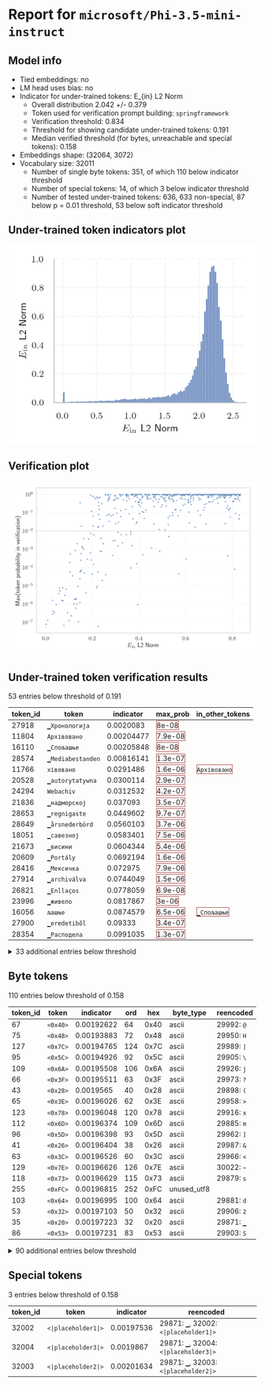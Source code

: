 # Report for `microsoft/Phi-3.5-mini-instruct`

## Model info

* Tied embeddings: no
* LM head uses bias: no
* Indicator for under-trained tokens: E_{in} L2 Norm
  * Overall distribution 2.042 +/- 0.379
  * Token used for verification prompt building: `springframework`
  * Verification threshold: 0.834
  * Threshold for showing candidate under-trained tokens: 0.191
  * Median verified threshold (for bytes, unreachable and special tokens): 0.158
* Embeddings shape: (32064, 3072)
* Vocabulary size: 32011
  * Number of single byte tokens: 351, of which 110 below indicator threshold
  * Number of special tokens: 14, of which 3 below indicator threshold
  * Number of tested under-trained tokens: 636, 633 non-special, 87 below p = 0.01 threshold, 53 below soft indicator threshold

## Under-trained token indicators plot
![Indicators scatter plots](../indicators_pairplot_byid/microsoft_Phi_3_5_mini_instruct.png)

## Verification plot
![Verification plot](../verifications_scatterplot/microsoft_Phi_3_5_mini_instruct.png)

## Under-trained token verification results
53 entries below threshold of 0.191

|   token_id | token                       |   indicator | max_prob                                                         | in_other_tokens                                                                 |
|------------|-----------------------------|-------------|------------------------------------------------------------------|---------------------------------------------------------------------------------|
|      27918 | ````` ▁Хронологија `````    |  0.0020083  | <span style='border: 1px solid rgb(169, 68, 66);'>8e-08</span>   |                                                                                 |
|      11804 | ````` Архівовано `````      |  0.00204477 | <span style='border: 1px solid rgb(169, 68, 66);'>7.9e-08</span> |                                                                                 |
|      16110 | ````` ▁Спољашње `````       |  0.00205848 | <span style='border: 1px solid rgb(169, 68, 66);'>8e-08</span>   |                                                                                 |
|      28574 | ````` ▁Mediabestanden ````` |  0.00816141 | <span style='border: 1px solid rgb(169, 68, 66);'>1.3e-07</span> |                                                                                 |
|      11766 | ````` хівовано `````        |  0.0291486  | <span style='border: 1px solid rgb(169, 68, 66);'>1.6e-06</span> | <span style='border: 1px solid rgb(169, 68, 66);'>````` Архівовано `````</span> |
|      20528 | ````` ▁autorytatywna `````  |  0.0300114  | <span style='border: 1px solid rgb(169, 68, 66);'>2.9e-07</span> |                                                                                 |
|      24294 | ````` Webachiv `````        |  0.0312532  | <span style='border: 1px solid rgb(169, 68, 66);'>4.2e-07</span> |                                                                                 |
|      21836 | ````` ▁надморској `````     |  0.037093   | <span style='border: 1px solid rgb(169, 68, 66);'>3.5e-07</span> |                                                                                 |
|      28653 | ````` ▁regnigaste `````     |  0.0449602  | <span style='border: 1px solid rgb(169, 68, 66);'>9.7e-07</span> |                                                                                 |
|      28649 | ````` ▁årsnederbörd `````   |  0.0560103  | <span style='border: 1px solid rgb(169, 68, 66);'>3.7e-06</span> |                                                                                 |
|      18051 | ````` ▁савезној `````       |  0.0583401  | <span style='border: 1px solid rgb(169, 68, 66);'>7.5e-06</span> |                                                                                 |
|      21673 | ````` ▁висини `````         |  0.0604344  | <span style='border: 1px solid rgb(169, 68, 66);'>5.4e-06</span> |                                                                                 |
|      20609 | ````` ▁Portály `````        |  0.0692194  | <span style='border: 1px solid rgb(169, 68, 66);'>1.6e-06</span> |                                                                                 |
|      28416 | ````` ▁Мексичка `````       |  0.072975   | <span style='border: 1px solid rgb(169, 68, 66);'>7.9e-06</span> |                                                                                 |
|      27914 | ````` ▁archiválva `````     |  0.0744049  | <span style='border: 1px solid rgb(169, 68, 66);'>1.5e-06</span> |                                                                                 |
|      26821 | ````` ▁Enllaços `````       |  0.0778059  | <span style='border: 1px solid rgb(169, 68, 66);'>6.9e-08</span> |                                                                                 |
|      23996 | ````` ▁живело `````         |  0.0817867  | <span style='border: 1px solid rgb(169, 68, 66);'>3e-06</span>   |                                                                                 |
|      16056 | ````` љашње `````           |  0.0874579  | <span style='border: 1px solid rgb(169, 68, 66);'>6.5e-06</span> | <span style='border: 1px solid rgb(169, 68, 66);'>````` ▁Спољашње `````</span>  |
|      27900 | ````` ▁eredetiből `````     |  0.09333    | <span style='border: 1px solid rgb(169, 68, 66);'>3.4e-07</span> |                                                                                 |
|      28354 | ````` ▁Расподела `````      |  0.0991035  | <span style='border: 1px solid rgb(169, 68, 66);'>1.3e-07</span> |                                                                                 |
<details><summary>33 additional entries below threshold</summary>

|   token_id | token                      |   indicator | max_prob                                                         | in_other_tokens                                                                                                                                                 |
|------------|----------------------------|-------------|------------------------------------------------------------------|-----------------------------------------------------------------------------------------------------------------------------------------------------------------|
|      22835 | ````` ▁муніципалі `````    |    0.102419 | <span style='border: 1px solid rgb(169, 68, 66);'>0.00019</span> |                                                                                                                                                                 |
|      20422 | ````` ніципалі `````       |    0.104534 | <span style='border: 1px solid rgb(169, 68, 66);'>5.7e-05</span> | <span style='border: 1px solid rgb(169, 68, 66);'>````` ▁муніципалі `````</span>                                                                                |
|      20486 | ````` tatywna `````        |    0.105312 | <span style='border: 1px solid rgb(169, 68, 66);'>0.00055</span> | <span style='border: 1px solid rgb(169, 68, 66);'>````` ▁autorytatywna `````</span>                                                                             |
|      26847 | ````` .:\u200a `````       |    0.107959 | <span style='border: 1px solid rgb(169, 68, 66);'>2.3e-07</span> |                                                                                                                                                                 |
|      24029 | ````` ▁Jegyzetek `````     |    0.115315 | <span style='border: 1px solid rgb(169, 68, 66);'>3.5e-05</span> |                                                                                                                                                                 |
|      27645 | ````` ▁Попис `````         |    0.12052  | <span style='border: 1px solid rgb(169, 68, 66);'>1e-06</span>   |                                                                                                                                                                 |
|      17981 | ````` ▁Externí `````       |    0.123353 | <span style='border: 1px solid rgb(169, 68, 66);'>1.9e-06</span> |                                                                                                                                                                 |
|      28623 | ````` ▁Genomsnitt `````    |    0.126617 | <span style='border: 1px solid rgb(169, 68, 66);'>0.00085</span> | <span style='border: 1px solid rgb(169, 68, 66);'>````` ▁Genomsnittlig `````</span>                                                                             |
|      22011 | ````` ▁насељу `````        |    0.127706 | <span style='border: 1px solid rgb(169, 68, 66);'>6e-07</span>   |                                                                                                                                                                 |
|      28642 | ````` ▁regnig `````        |    0.128057 | <span style='border: 1px solid rgb(169, 68, 66);'>1.8e-06</span> | <span style='border: 1px solid rgb(169, 68, 66);'>````` ▁regnigaste `````</span>                                                                                |
|       7784 | ````` ▁underarter `````    |    0.130677 | <span style='border: 1px solid rgb(169, 68, 66);'>2e-06</span>   |                                                                                                                                                                 |
|      28090 | ````` ▁Савезне `````       |    0.134002 | <span style='border: 1px solid rgb(169, 68, 66);'>1e-06</span>   |                                                                                                                                                                 |
|      19837 | ````` ▁Населення `````     |    0.134641 | <span style='border: 1px solid rgb(255, 145, 0);'>0.002</span>   |                                                                                                                                                                 |
|       7651 | ````` ▁släktet `````       |    0.138297 | <span style='border: 1px solid rgb(169, 68, 66);'>9.2e-06</span> |                                                                                                                                                                 |
|      26734 | ````` ▁Årsmed `````        |    0.139852 | <span style='border: 1px solid rgb(169, 68, 66);'>1.1e-07</span> |                                                                                                                                                                 |
|      20739 | ````` ▁надмор `````        |    0.146287 | <span style='border: 1px solid rgb(169, 68, 66);'>1.2e-06</span> | <span style='border: 1px solid rgb(169, 68, 66);'>````` ▁надморској `````</span>                                                                                |
|      24631 | ````` ▁Források `````      |    0.146353 | <span style='border: 1px solid rgb(169, 68, 66);'>2.4e-05</span> |                                                                                                                                                                 |
|       9462 | ````` Hozzáférés `````     |    0.147194 | <span style='border: 1px solid rgb(40, 167, 69);'>0.35</span>    |                                                                                                                                                                 |
|      28647 | ````` ▁torraste `````      |    0.147393 | <span style='border: 1px solid rgb(169, 68, 66);'>5.7e-05</span> |                                                                                                                                                                 |
|      23406 | ````` ▁општини `````       |    0.149424 | <span style='border: 1px solid rgb(169, 68, 66);'>0.00025</span> |                                                                                                                                                                 |
|      11229 | ````` ▁становника `````    |    0.150174 | <span style='border: 1px solid rgb(169, 68, 66);'>6.6e-05</span> |                                                                                                                                                                 |
|      23654 | ````` ▁dátummal `````      |    0.151579 | <span style='border: 1px solid rgb(169, 68, 66);'>0.00058</span> |                                                                                                                                                                 |
|      14562 | ````` ▁Посилання `````     |    0.152758 | <span style='border: 1px solid rgb(251, 189, 8);'>0.018</span>   |                                                                                                                                                                 |
|      28650 | ````` ▁Genomsnittlig ````` |    0.152887 | <span style='border: 1px solid rgb(169, 68, 66);'>7.2e-05</span> |                                                                                                                                                                 |
|      28263 | ````` ▁Odkazy `````        |    0.154312 | <span style='border: 1px solid rgb(255, 145, 0);'>0.0014</span>  |                                                                                                                                                                 |
|      23875 | ````` ▁Насеље `````        |    0.157526 | <span style='border: 1px solid rgb(255, 145, 0);'>0.0013</span>  |                                                                                                                                                                 |
|      24971 | ````` ▁Джерела `````       |    0.161929 | <span style='border: 1px solid rgb(255, 145, 0);'>0.001</span>   |                                                                                                                                                                 |
|      28633 | ````` nederbörd `````      |    0.162271 | <span style='border: 1px solid rgb(255, 145, 0);'>0.0039</span>  | <span style='border: 1px solid rgb(169, 68, 66);'>````` ▁årsnederbörd `````</span>                                                                              |
|      23726 | ````` ▁насеља `````        |    0.165142 | <span style='border: 1px solid rgb(169, 68, 66);'>5.2e-05</span> |                                                                                                                                                                 |
|      18044 | ````` ▁Становништво `````  |    0.172487 | <span style='border: 1px solid rgb(169, 68, 66);'>4e-06</span>   |                                                                                                                                                                 |
|      25840 | ````` ▁државе `````        |    0.178296 | <span style='border: 1px solid rgb(169, 68, 66);'>0.00028</span> |                                                                                                                                                                 |
|      18140 | ````` rinningsområ `````   |    0.183606 | <span style='border: 1px solid rgb(255, 145, 0);'>0.0037</span>  |                                                                                                                                                                 |
|      18676 | ````` ніципа `````         |    0.191077 | <span style='border: 1px solid rgb(169, 68, 66);'>0.00064</span> | <span style='border: 1px solid rgb(169, 68, 66);'>````` ніципалі `````</span>, <span style='border: 1px solid rgb(169, 68, 66);'>````` ▁муніципалі `````</span> |
</details>


## Byte tokens
110 entries below threshold of 0.158

|   token_id | token              |   indicator |   ord | hex   | byte_type   | reencoded             |
|------------|--------------------|-------------|-------|-------|-------------|-----------------------|
|         67 | ````` <0x40> ````` |  0.00192622 |    64 | 0x40  | ascii       | 29992: ````` @ `````  |
|         75 | ````` <0x48> ````` |  0.00193883 |    72 | 0x48  | ascii       | 29950: ````` H `````  |
|        127 | ````` <0x7C> ````` |  0.00194765 |   124 | 0x7C  | ascii       | 29989: ````` \| ````` |
|         95 | ````` <0x5C> ````` |  0.00194926 |    92 | 0x5C  | ascii       | 29905: ````` \ `````  |
|        109 | ````` <0x6A> ````` |  0.00195508 |   106 | 0x6A  | ascii       | 29926: ````` j `````  |
|         66 | ````` <0x3F> ````` |  0.00195511 |    63 | 0x3F  | ascii       | 29973: ````` ? `````  |
|         43 | ````` <0x28> ````` |  0.0019565  |    40 | 0x28  | ascii       | 29898: ````` ( `````  |
|         65 | ````` <0x3E> ````` |  0.00196026 |    62 | 0x3E  | ascii       | 29958: ````` > `````  |
|        123 | ````` <0x78> ````` |  0.00196048 |   120 | 0x78  | ascii       | 29916: ````` x `````  |
|        112 | ````` <0x6D> ````` |  0.00196374 |   109 | 0x6D  | ascii       | 29885: ````` m `````  |
|         96 | ````` <0x5D> ````` |  0.00196398 |    93 | 0x5D  | ascii       | 29962: ````` ] `````  |
|         41 | ````` <0x26> ````` |  0.00196404 |    38 | 0x26  | ascii       | 29987: ````` & `````  |
|         63 | ````` <0x3C> ````` |  0.00196526 |    60 | 0x3C  | ascii       | 29966: ````` < `````  |
|        129 | ````` <0x7E> ````` |  0.00196626 |   126 | 0x7E  | ascii       | 30022: ````` ~ `````  |
|        118 | ````` <0x73> ````` |  0.00196629 |   115 | 0x73  | ascii       | 29879: ````` s `````  |
|        255 | ````` <0xFC> ````` |  0.00196815 |   252 | 0xFC  | unused_utf8 |                       |
|        103 | ````` <0x64> ````` |  0.00196995 |   100 | 0x64  | ascii       | 29881: ````` d `````  |
|         53 | ````` <0x32> ````` |  0.00197103 |    50 | 0x32  | ascii       | 29906: ````` 2 `````  |
|         35 | ````` <0x20> ````` |  0.00197223 |    32 | 0x20  | ascii       | 29871: ````` ▁ `````  |
|         86 | ````` <0x53> ````` |  0.00197231 |    83 | 0x53  | ascii       | 29903: ````` S `````  |
<details><summary>90 additional entries below threshold</summary>

|   token_id | token              |   indicator |   ord | hex   | byte_type   | reencoded             |
|------------|--------------------|-------------|-------|-------|-------------|-----------------------|
|         98 | ````` <0x5F> ````` |  0.00197643 |    95 | 0x5F  | ascii       | 29918: ````` _ `````  |
|         16 | ````` <0x0D> ````` |  0.00197673 |    13 | 0x0D  | ascii       | 30004: ````` \r ````` |
|         71 | ````` <0x44> ````` |  0.00197709 |    68 | 0x44  | ascii       | 29928: ````` D `````  |
|         51 | ````` <0x30> ````` |  0.00197873 |    48 | 0x30  | ascii       | 29900: ````` 0 `````  |
|        104 | ````` <0x65> ````` |  0.00197959 |   101 | 0x65  | ascii       | 29872: ````` e `````  |
|        102 | ````` <0x63> ````` |  0.0019796  |    99 | 0x63  | ascii       | 29883: ````` c `````  |
|         55 | ````` <0x34> ````` |  0.0019797  |    52 | 0x34  | ascii       | 29946: ````` 4 `````  |
|        106 | ````` <0x67> ````` |  0.00198126 |   103 | 0x67  | ascii       | 29887: ````` g `````  |
|         74 | ````` <0x47> ````` |  0.00198159 |    71 | 0x47  | ascii       | 29954: ````` G `````  |
|        122 | ````` <0x77> ````` |  0.00198283 |   119 | 0x77  | ascii       | 29893: ````` w `````  |
|         88 | ````` <0x55> ````` |  0.00198376 |    85 | 0x55  | ascii       | 29965: ````` U `````  |
|         42 | ````` <0x27> ````` |  0.0019839  |    39 | 0x27  | ascii       | 29915: ````` ' `````  |
|        111 | ````` <0x6C> ````` |  0.00198434 |   108 | 0x6C  | ascii       | 29880: ````` l `````  |
|         37 | ````` <0x22> ````` |  0.00198492 |    34 | 0x22  | ascii       | 29908: ````` " `````  |
|        249 | ````` <0xF6> ````` |  0.00198568 |   246 | 0xF6  | unused_utf8 |                       |
|        116 | ````` <0x71> ````` |  0.0019861  |   113 | 0x71  | ascii       | 29939: ````` q `````  |
|         82 | ````` <0x4F> ````` |  0.00198651 |    79 | 0x4F  | ascii       | 29949: ````` O `````  |
|        115 | ````` <0x70> ````` |  0.00198724 |   112 | 0x70  | ascii       | 29886: ````` p `````  |
|         90 | ````` <0x57> ````` |  0.00198818 |    87 | 0x57  | ascii       | 29956: ````` W `````  |
|         49 | ````` <0x2E> ````` |  0.00199185 |    46 | 0x2E  | ascii       | 29889: ````` . `````  |
|         87 | ````` <0x54> ````` |  0.00199193 |    84 | 0x54  | ascii       | 29911: ````` T `````  |
|         40 | ````` <0x25> ````` |  0.00199279 |    37 | 0x25  | ascii       | 29995: ````` % `````  |
|        250 | ````` <0xF7> ````` |  0.00199385 |   247 | 0xF7  | unused_utf8 |                       |
|         61 | ````` <0x3A> ````` |  0.00199542 |    58 | 0x3A  | ascii       | 29901: ````` : `````  |
|         93 | ````` <0x5A> ````` |  0.00199569 |    90 | 0x5A  | ascii       | 29999: ````` Z `````  |
|        195 | ````` <0xC0> ````` |  0.00199586 |   192 | 0xC0  | unused_utf8 |                       |
|         91 | ````` <0x58> ````` |  0.00199589 |    88 | 0x58  | ascii       | 29990: ````` X `````  |
|        128 | ````` <0x7D> ````` |  0.00199677 |   125 | 0x7D  | ascii       | 29913: ````` } `````  |
|         78 | ````` <0x4B> ````` |  0.00199791 |    75 | 0x4B  | ascii       | 29968: ````` K `````  |
|        101 | ````` <0x62> ````` |  0.00200054 |    98 | 0x62  | ascii       | 29890: ````` b `````  |
|        254 | ````` <0xFB> ````` |  0.00200079 |   251 | 0xFB  | unused_utf8 |                       |
|         52 | ````` <0x31> ````` |  0.00200166 |    49 | 0x31  | ascii       | 29896: ````` 1 `````  |
|         50 | ````` <0x2F> ````` |  0.00200203 |    47 | 0x2F  | ascii       | 29914: ````` / `````  |
|         39 | ````` <0x24> ````` |  0.00200253 |    36 | 0x24  | ascii       | 29938: ````` $ `````  |
|        252 | ````` <0xF9> ````` |  0.00200263 |   249 | 0xF9  | unused_utf8 |                       |
|        117 | ````` <0x72> ````` |  0.00200282 |   114 | 0x72  | ascii       | 29878: ````` r `````  |
|         72 | ````` <0x45> ````` |  0.00200421 |    69 | 0x45  | ascii       | 29923: ````` E `````  |
|        124 | ````` <0x79> ````` |  0.00200427 |   121 | 0x79  | ascii       | 29891: ````` y `````  |
|         38 | ````` <0x23> ````` |  0.00200528 |    35 | 0x23  | ascii       | 29937: ````` # `````  |
|        258 | ````` <0xFF> ````` |  0.0020059  |   255 | 0xFF  | unused_utf8 |                       |
|        107 | ````` <0x68> ````` |  0.00200598 |   104 | 0x68  | ascii       | 29882: ````` h `````  |
|         46 | ````` <0x2B> ````` |  0.00200688 |    43 | 0x2B  | ascii       | 29974: ````` + `````  |
|         47 | ````` <0x2C> ````` |  0.00200691 |    44 | 0x2C  | ascii       | 29892: ````` , `````  |
|         73 | ````` <0x46> ````` |  0.00200711 |    70 | 0x46  | ascii       | 29943: ````` F `````  |
|         69 | ````` <0x42> ````` |  0.00200755 |    66 | 0x42  | ascii       | 29933: ````` B `````  |
|         80 | ````` <0x4D> ````` |  0.00200853 |    77 | 0x4D  | ascii       | 29924: ````` M `````  |
|         85 | ````` <0x52> ````` |  0.00200891 |    82 | 0x52  | ascii       | 29934: ````` R `````  |
|         62 | ````` <0x3B> ````` |  0.0020096  |    59 | 0x3B  | ascii       | 29936: ````` ; `````  |
|         77 | ````` <0x4A> ````` |  0.00200961 |    74 | 0x4A  | ascii       | 29967: ````` J `````  |
|        251 | ````` <0xF8> ````` |  0.00200994 |   248 | 0xF8  | unused_utf8 |                       |
|         56 | ````` <0x35> ````` |  0.00201105 |    53 | 0x35  | ascii       | 29945: ````` 5 `````  |
|         58 | ````` <0x37> ````` |  0.00201147 |    55 | 0x37  | ascii       | 29955: ````` 7 `````  |
|         92 | ````` <0x59> ````` |  0.00201192 |    89 | 0x59  | ascii       | 29979: ````` Y `````  |
|         99 | ````` <0x60> ````` |  0.00201198 |    96 | 0x60  | ascii       | 29952: ````` ` `````  |
|         89 | ````` <0x56> ````` |  0.00201286 |    86 | 0x56  | ascii       | 29963: ````` V `````  |
|         59 | ````` <0x38> ````` |  0.00201333 |    56 | 0x38  | ascii       | 29947: ````` 8 `````  |
|        196 | ````` <0xC1> ````` |  0.00201401 |   193 | 0xC1  | unused_utf8 |                       |
|         68 | ````` <0x41> ````` |  0.0020148  |    65 | 0x41  | ascii       | 29909: ````` A `````  |
|         48 | ````` <0x2D> ````` |  0.00201658 |    45 | 0x2D  | ascii       | 29899: ````` - `````  |
|        256 | ````` <0xFD> ````` |  0.00201672 |   253 | 0xFD  | unused_utf8 |                       |
|         70 | ````` <0x43> ````` |  0.00201754 |    67 | 0x43  | ascii       | 29907: ````` C `````  |
|         54 | ````` <0x33> ````` |  0.00201761 |    51 | 0x33  | ascii       | 29941: ````` 3 `````  |
|         97 | ````` <0x5E> ````` |  0.00201832 |    94 | 0x5E  | ascii       | 29985: ````` ^ `````  |
|         60 | ````` <0x39> ````` |  0.00201925 |    57 | 0x39  | ascii       | 29929: ````` 9 `````  |
|         36 | ````` <0x21> ````` |  0.00201926 |    33 | 0x21  | ascii       | 29991: ````` ! `````  |
|         64 | ````` <0x3D> ````` |  0.00202062 |    61 | 0x3D  | ascii       | 29922: ````` = `````  |
|        253 | ````` <0xFA> ````` |  0.00202105 |   250 | 0xFA  | unused_utf8 |                       |
|        198 | ````` <0xC3> ````` |  0.00202128 |   195 | 0xC3  | utf8        |                       |
|        121 | ````` <0x76> ````` |  0.00202135 |   118 | 0x76  | ascii       | 29894: ````` v `````  |
|        120 | ````` <0x75> ````` |  0.00202297 |   117 | 0x75  | ascii       | 29884: ````` u `````  |
|         83 | ````` <0x50> ````` |  0.00202334 |    80 | 0x50  | ascii       | 29925: ````` P `````  |
|         79 | ````` <0x4C> ````` |  0.00202405 |    76 | 0x4C  | ascii       | 29931: ````` L `````  |
|        257 | ````` <0xFE> ````` |  0.0020246  |   254 | 0xFE  | unused_utf8 |                       |
|        100 | ````` <0x61> ````` |  0.00202484 |    97 | 0x61  | ascii       | 29874: ````` a `````  |
|        108 | ````` <0x69> ````` |  0.00202518 |   105 | 0x69  | ascii       | 29875: ````` i `````  |
|        248 | ````` <0xF5> ````` |  0.00202536 |   245 | 0xF5  | unused_utf8 |                       |
|        110 | ````` <0x6B> ````` |  0.00202738 |   107 | 0x6B  | ascii       | 29895: ````` k `````  |
|        126 | ````` <0x7B> ````` |  0.00202792 |   123 | 0x7B  | ascii       | 29912: ````` { `````  |
|        119 | ````` <0x74> ````` |  0.00202865 |   116 | 0x74  | ascii       | 29873: ````` t `````  |
|        113 | ````` <0x6E> ````` |  0.0020289  |   110 | 0x6E  | ascii       | 29876: ````` n `````  |
|         57 | ````` <0x36> ````` |  0.00202909 |    54 | 0x36  | ascii       | 29953: ````` 6 `````  |
|        125 | ````` <0x7A> ````` |  0.00202911 |   122 | 0x7A  | ascii       | 29920: ````` z `````  |
|         44 | ````` <0x29> ````` |  0.00203289 |    41 | 0x29  | ascii       | 29897: ````` ) `````  |
|        105 | ````` <0x66> ````` |  0.00203565 |   102 | 0x66  | ascii       | 29888: ````` f `````  |
|         76 | ````` <0x49> ````` |  0.00203871 |    73 | 0x49  | ascii       | 29902: ````` I `````  |
|        114 | ````` <0x6F> ````` |  0.00204017 |   111 | 0x6F  | ascii       | 29877: ````` o `````  |
|         81 | ````` <0x4E> ````` |  0.00204544 |    78 | 0x4E  | ascii       | 29940: ````` N `````  |
|         45 | ````` <0x2A> ````` |  0.00204599 |    42 | 0x2A  | ascii       | 29930: ````` * `````  |
|         94 | ````` <0x5B> ````` |  0.0020465  |    91 | 0x5B  | ascii       | 29961: ````` [ `````  |
|         84 | ````` <0x51> ````` |  0.00205725 |    81 | 0x51  | ascii       | 29984: ````` Q `````  |
</details>


## Special tokens
3 entries below threshold of 0.158

|   token_id | token                          |   indicator | reencoded                                                   |
|------------|--------------------------------|-------------|-------------------------------------------------------------|
|      32002 | ````` <\|placeholder1\|> ````` |  0.00197536 | 29871: ````` ▁ `````, 32002: ````` <\|placeholder1\|> ````` |
|      32004 | ````` <\|placeholder3\|> ````` |  0.0019867  | 29871: ````` ▁ `````, 32004: ````` <\|placeholder3\|> ````` |
|      32003 | ````` <\|placeholder2\|> ````` |  0.00201634 | 29871: ````` ▁ `````, 32003: ````` <\|placeholder2\|> ````` |

